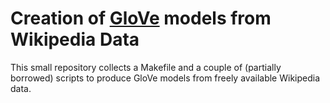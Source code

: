 # Creation of [GloVe](http://nlp.stanford.edu/projects/glove/) models from Wikipedia Data

This small repository collects a Makefile and a couple of (partially borrowed) scripts to produce GloVe models from freely available Wikipedia data.

